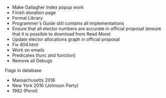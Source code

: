-   Make Gallagher Index popup work
-   Finish donation page
-   Format Library
-   Programmer's Guide still contains all implementations
-   Ensure that all elector numbers are accurate in official proposal (ensure that it is possible to download from Read More)
-   Update elector allocations graph in official proposal
-   Fix 404.html
-   Work on emails
-   Predicates (func and function)
-   Remove all Debugs

Flags in database

-   Massachusetts 2016
-   New York 2016 (Johnson Party)
-   1992 (Perot)
